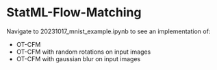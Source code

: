 # StatML-Flow-Matching

Navigate to 20231017_mnist_example.ipynb to see an implementation of:
- OT-CFM
- OT-CFM with random rotations on input images
- OT-CFM with gaussian blur on input images
